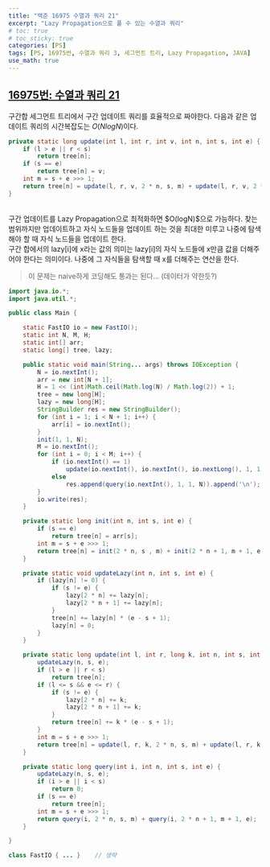 ```yaml
---
title: "백준 16975 수열과 쿼리 21"
excerpt: "Lazy Propagation으로 풀 수 있는 수열과 쿼리"
# toc: true
# toc_sticky: true
categories: [PS]
tags: [PS, 16975번, 수열과 쿼리 3, 세그먼트 트리, Lazy Propagation, JAVA]
use_math: true
---
```


## [16975번: 수열과 쿼리 21](https://www.acmicpc.net/problem/16975)
구간합 세그먼트 트리에서 구간 업데이트 쿼리를 효율적으로 짜야한다. 다음과 같은 업데이트 쿼리의 시간복잡도는 $O(NlogN)$이다.

```java
private static long update(int l, int r, int v, int n, int s, int e) {
    if (l > e || r < s)
        return tree[n];
    if (s == e)
        return tree[n] = v;
    int m = s + e >>> 1;
    return tree[n] = update(l, r, v, 2 * n, s, m) + update(l, r, v, 2 * n + 1, m + 1, e);
}
```
<br>
구간 업데이트를 Lazy Propagation으로 최적화하면 $O(logN)$으로 가능하다. 찾는 범위까지만 업데이트하고 자식 노드들을 업데이트 하는 것을 최대한 미루고 나중에 탐색해야 할 때 자식 노드들을 업데이트 한다. <br>
구간 합에서의 lazy[i]에 x라는 값의 의미는 lazy[i]의 자식 노드들에 x만큼 값을 더해주어야 한다는 의미이다. 나중에 그 자식들을 탐색할 때 x를 더해주는 연산을 한다.

> 이 문제는 naive하게 코딩해도 통과는 된다... (데이터가 약한듯?)

```java
import java.io.*;
import java.util.*;

public class Main {

    static FastIO io = new FastIO();
    static int N, M, H;
    static int[] arr;
    static long[] tree, lazy;

    public static void main(String... args) throws IOException {
        N = io.nextInt();
        arr = new int[N + 1];
        H = 1 << (int)Math.ceil(Math.log(N) / Math.log(2)) + 1;
        tree = new long[H];
        lazy = new long[H];
        StringBuilder res = new StringBuilder();
        for (int i = 1; i < N + 1; i++) {
            arr[i] = io.nextInt();
        }
        init(1, 1, N);
        M = io.nextInt();
        for (int i = 0; i < M; i++) {
            if (io.nextInt() == 1)
                update(io.nextInt(), io.nextInt(), io.nextLong(), 1, 1, N);
            else
                res.append(query(io.nextInt(), 1, 1, N)).append('\n');
        }
        io.write(res);
    }

    private static long init(int n, int s, int e) {
        if (s == e)
            return tree[n] = arr[s];
        int m = s + e >>> 1;
        return tree[n] = init(2 * n, s , m) + init(2 * n + 1, m + 1, e);
    }

    private static void updateLazy(int n, int s, int e) {
        if (lazy[n] != 0) {
            if (s != e) {
                lazy[2 * n] += lazy[n];
                lazy[2 * n + 1] += lazy[n];
            }
            tree[n] += lazy[n] * (e - s + 1);
            lazy[n] = 0;
        }
    }

    private static long update(int l, int r, long k, int n, int s, int e) {
        updateLazy(n, s, e);
        if (l > e || r < s)
            return tree[n];
        if (l <= s && e <= r) {
            if (s != e) {
                lazy[2 * n] += k;
                lazy[2 * n + 1] += k;
            }
            return tree[n] += k * (e - s + 1);
        }
        int m = s + e >>> 1;
        return tree[n] = update(l, r, k, 2 * n, s, m) + update(l, r, k, 2 * n + 1, m + 1, e);
    }

    private static long query(int i, int n, int s, int e) {
        updateLazy(n, s, e);
        if (i > e || i < s)
            return 0;
        if (s == e)
            return tree[n];
        int m = s + e >>> 1;
        return query(i, 2 * n, s, m) + query(i, 2 * n + 1, m + 1, e);
    }

}

class FastIO { ... }    // 생략
```

<br>
<br>
